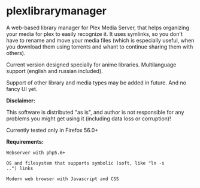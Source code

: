 # plexlibrarymanager
A web-based library manager for Plex Media Server, that helps organizing your media for plex to easily recognize it. 
It uses symlinks, so you don't have to rename and move your media files (which is especially useful, when you download them using torrents and whant to continue sharing them with others).

Current version designed specially for anime libraries. Multilanguage support (english and russian included). 

Support of other library and media types may be added in future. And no fancy UI yet.

<b>Disclaimer:</b>

This software is distributed "as is", and author is not responsible for any problems you might get using it (including data loss or corruption)!

Currently tested only in Firefox 56.0+

<b>Requirements:</b>

<code>Webserver with php5.6+</code>

<code>OS and filesystem that supports symbolic (soft, like "ln -s ..") links</code>

<code>Modern web browser with Javascript and CSS</code>
